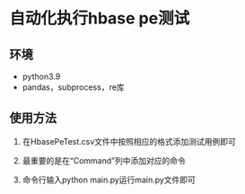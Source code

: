 # 自动化执行hbase pe测试

## 环境

- python3.9
- pandas，subprocess，re库

## 使用方法

1. 在HbasePeTest.csv文件中按照相应的格式添加测试用例即可

2. 最重要的是在“Command”列中添加对应的命令

3. 命令行输入python main.py运行main.py文件即可